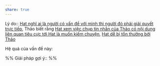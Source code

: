 ```yaml
---
share: true
---
```

Lý do:: [Hat nghĩ ai là người có vấn đề với mình thì người đó phải giải quyết trực tiếp](./Hat%20ngh%C4%A9%20ai%20l%C3%A0%20ng%C6%B0%E1%BB%9Di%20c%C3%B3%20v%E1%BA%A5n%20%C4%91%E1%BB%81%20v%E1%BB%9Bi%20m%C3%ACnh%20th%C3%AC%20ng%C6%B0%E1%BB%9Di%20%C4%91%C3%B3%20ph%E1%BA%A3i%20gi%E1%BA%A3i%20quy%E1%BA%BFt%20tr%E1%BB%B1c%20ti%E1%BA%BFp.md), Thảo biết rằng [Hat xem việc chụp tin nhắn của Thảo có nội dung liên quan tiêu cực tới Hat là muốn kiếm chuyện](Hat%20xem%20vi%E1%BB%87c%20ch%E1%BB%A5p%20tin%20nh%E1%BA%AFn%20c%E1%BB%A7a%20Th%E1%BA%A3o%20c%C3%B3%20n%E1%BB%99i%20dung%20li%C3%AAn%20quan%20ti%C3%AAu%20c%E1%BB%B1c%20t%E1%BB%9Bi%20Hat%20l%C3%A0%20mu%E1%BB%91n%20ki%E1%BA%BFm%20chuy%E1%BB%87n.md), [Hat dễ bị tổn thưởng bởi Thảo](./Hat%20d%E1%BB%85%20b%E1%BB%8B%20t%E1%BB%95n%20th%C6%B0%E1%BB%9Fng%20b%E1%BB%9Fi%20Th%E1%BA%A3o.md)

Hệ quả của vấn đề này:


%%
Giải pháp gợi ý:: 
%%


